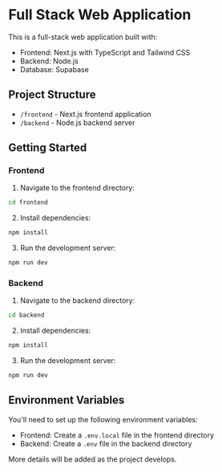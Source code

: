 # Full Stack Web Application

This is a full-stack web application built with:
- Frontend: Next.js with TypeScript and Tailwind CSS
- Backend: Node.js
- Database: Supabase

## Project Structure
- `/frontend` - Next.js frontend application
- `/backend` - Node.js backend server

## Getting Started

### Frontend
1. Navigate to the frontend directory:
```bash
cd frontend
```

2. Install dependencies:
```bash
npm install
```

3. Run the development server:
```bash
npm run dev
```

### Backend
1. Navigate to the backend directory:
```bash
cd backend
```

2. Install dependencies:
```bash
npm install
```

3. Run the development server:
```bash
npm run dev
```

## Environment Variables
You'll need to set up the following environment variables:
- Frontend: Create a `.env.local` file in the frontend directory
- Backend: Create a `.env` file in the backend directory

More details will be added as the project develops. 
